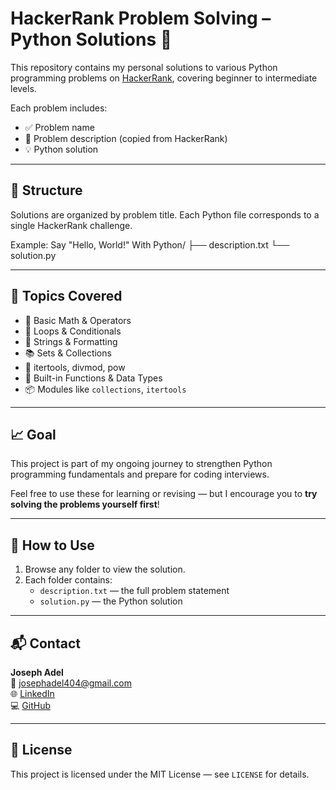 # HackerRank Problem Solving – Python Solutions 🐍

This repository contains my personal solutions to various Python programming problems on [HackerRank](https://www.hackerrank.com/), covering beginner to intermediate levels.

Each problem includes:
- ✅ Problem name
- 📄 Problem description (copied from HackerRank)
- 💡 Python solution

---

## 📁 Structure

Solutions are organized by problem title. Each Python file corresponds to a single HackerRank challenge.

Example:
Say "Hello, World!" With Python/
├── description.txt
└── solution.py

---

## 📌 Topics Covered

- 🧮 Basic Math & Operators  
- 🔁 Loops & Conditionals  
- 🧵 Strings & Formatting  
- 📚 Sets & Collections  
- 🔢 itertools, divmod, pow  
- 🧮 Built-in Functions & Data Types  
- 📦 Modules like `collections`, `itertools`

---

## 📈 Goal

This project is part of my ongoing journey to strengthen Python programming fundamentals and prepare for coding interviews.

Feel free to use these for learning or revising — but I encourage you to **try solving the problems yourself first**!

---

## 🚀 How to Use

1. Browse any folder to view the solution.
2. Each folder contains:
   - `description.txt` — the full problem statement
   - `solution.py` — the Python solution

---

## 📬 Contact

**Joseph Adel**  
📧 josephadel404@gmail.com  
🌐 [LinkedIn](https://www.linkedin.com/in/josephadel1)  
💻 [GitHub](https://github.com/josephadel25)

---

## 🏁 License

This project is licensed under the MIT License — see `LICENSE` for details.

